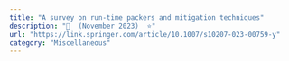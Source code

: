 ```yaml
---
title: "A survey on run-time packers and mitigation techniques"
description: "📰  (November 2023)  ⭐"
url: "https://link.springer.com/article/10.1007/s10207-023-00759-y"
category: "Miscellaneous"
---
```

